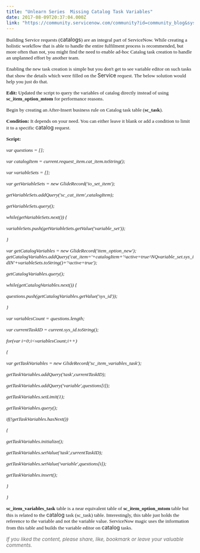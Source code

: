 ```yaml
---
title: "Unlearn Series  Missing Catalog Task Variables"
date: 2017-08-09T20:37:04.000Z
link: "https://community.servicenow.com/community?id=community_blog&sys_id=fabc2e25dbd0dbc01dcaf3231f9619e5"
---
```

<p><span style="font-family: verdana, geneva; font-size: 10pt;">Building Service requests (</span>catalogs<span style="font-family: verdana, geneva; font-size: 10pt;">) are an integral part of ServiceNow. While creating a holistic workflow that is able to handle the entire fulfilment process is recommended, but more often than not, you might find the need to enable ad-hoc Catalog task creation to handle an unplanned effort by another team. </span></p><p></p><p><span style="font-family: verdana, geneva; font-size: 10pt;">Enabling the new task creation is simple but you don't get to see variable editor on such tasks that show the details which were filled on the </span>Service<span style="font-family: verdana, geneva; font-size: 10pt;"> request. The below solution would help you just do that.</span></p><p></p><p><span style="font-family: verdana, geneva; font-size: 10pt;"><strong>Edit:</strong> Updated the script to query the variables of catalog directly instead of using <strong style="font-family: verdana, geneva; font-size: 13.3333px;">sc_item_option_mtom </strong>for performance reasons.</span></p><p></p><p><span style="font-family: verdana, geneva; font-size: 10pt;">Begin by creating an After-Insert business rule on Catalog task table (<strong>sc_task</strong>).</span></p><p><span style="font-family: verdana, geneva; font-size: 10pt;"><strong>Condition:</strong> It depends on your need. You can either leave it blank or add a condition to limit it to a specific </span>catalog<span style="font-family: verdana, geneva; font-size: 10pt;"> request.</span></p><p><span style="font-size: 10pt; font-family: verdana, geneva;"><strong>Script: </strong></span></p><p></p><p><em style="font-size: 10pt; font-family: verdana, geneva;">var questions = [];</em></p><p><em style="font-size: 10pt; font-family: verdana, geneva;">var catalogItem = current.request_item.cat_item.toString();</em></p><p><em style="font-size: 10pt; font-family: verdana, geneva;">var variableSets = [];</em></p><p></p><p><em style="font-size: 10pt; font-family: verdana, geneva;">var getVariableSets = new GlideRecord('io_set_item');</em></p><p><em style="font-size: 10pt; font-family: verdana, geneva;">getVariableSets.addQuery('sc_cat_item',catalogItem);</em></p><p><em style="font-size: 10pt; font-family: verdana, geneva;">getVariableSets.query();</em></p><p><em style="font-size: 10pt; font-family: verdana, geneva;">while(getVariableSets.next()) {</em></p><p><em style="font-size: 10pt; font-family: verdana, geneva;">variableSets.push(getVariableSets.getValue('variable_set'));</em></p><p><em style="font-size: 10pt; font-family: verdana, geneva;">}</em></p><p></p><p><em style="font-size: 10pt; font-family: verdana, geneva;">var getCatalogVariables = new GlideRecord('item_option_new'); getCatalogVariables.addQuery('cat_item='+catalogItem+'^active=true^NQvariable_set.sys_idIN'+variableSets.toString()+'^active=true');</em></p><p><em style="font-size: 10pt; font-family: verdana, geneva;">getCatalogVariables.query();</em></p><p><em style="font-size: 10pt; font-family: verdana, geneva;">while(getCatalogVariables.next()) {</em></p><p><em style="font-size: 10pt; font-family: verdana, geneva;">questions.push(getCatalogVariables.getValue('sys_id'));</em></p><p><em style="font-size: 10pt; font-family: verdana, geneva;">}</em></p><p></p><p><em style="font-size: 10pt; font-family: verdana, geneva;">var variablesCount = questions.length;</em></p><p><em style="font-size: 10pt; font-family: verdana, geneva;">var currentTaskID = current.sys_id.toString();</em></p><p></p><p><em style="font-size: 10pt; font-family: verdana, geneva;">for(var i=0;i&lt;variablesCount;i++)</em></p><p><em style="font-size: 10pt; font-family: verdana, geneva;">{</em></p><p><em style="font-size: 10pt; font-family: verdana, geneva;">var getTaskVariables = new GlideRecord('sc_item_variables_task');</em></p><p><em style="font-size: 10pt; font-family: verdana, geneva;">getTaskVariables.addQuery('task',currentTaskID);</em></p><p><em style="font-size: 10pt; font-family: verdana, geneva;">getTaskVariables.addQuery('variable',questions[i]);</em></p><p><em style="font-size: 10pt; font-family: verdana, geneva;">getTaskVariables.setLimit(1);</em></p><p><em style="font-size: 10pt; font-family: verdana, geneva;">getTaskVariables.query();</em></p><p><em style="font-size: 10pt; font-family: verdana, geneva;">if(!getTaskVariables.hasNext())</em></p><p><em style="font-size: 10pt; font-family: verdana, geneva;">{</em></p><p><em style="font-size: 10pt; font-family: verdana, geneva;">getTaskVariables.initialize();</em></p><p><em style="font-size: 10pt; font-family: verdana, geneva;">getTaskVariables.setValue('task',currentTaskID);</em></p><p><em style="font-size: 10pt; font-family: verdana, geneva;">getTaskVariables.setValue('variable',questions[i]);</em></p><p><em style="font-size: 10pt; font-family: verdana, geneva;">getTaskVariables.insert();</em></p><p><em style="font-size: 10pt; font-family: verdana, geneva;">}</em></p><p><em style="font-size: 10pt; font-family: verdana, geneva;">}</em></p><p></p><p><span style="font-family: verdana, geneva; font-size: 10pt;"><strong>sc_item_variables_task</strong> table is a near equivalent table of <strong style="font-family: verdana, geneva; font-size: 13.3333px;">sc_item_option_mtom</strong><span style="font-family: verdana, geneva; font-size: 13.3333px;"> table</span> but this is related to the </span>catalog<span style="font-family: verdana, geneva; font-size: 10pt;"> task (sc_task) table. Interestingly, this table just holds the reference to the variable and not the variable value. ServiceNow magic uses the information from this table and builds the variable editor on </span>catalog<span style="font-family: verdana, geneva; font-size: 10pt;"> tasks.</span></p><p><em style="color: #666666; font-weight: inherit; font-size: 13.3333px; font-family: inherit;"></em></p><p><em style="color: #666666; font-weight: inherit; font-size: 13.3333px; font-family: inherit;"><em>If you liked the content, please share, like, bookmark or leave your valuable comments.</em></em></p>